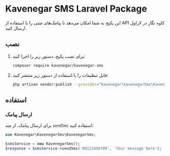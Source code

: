 # Kavenegar SMS Laravel Package

این پکیج به شما امکان می‌دهد تا پیامک‌های متنی را با استفاده از API کاوه نگار در لاراول ارسال کنید.

## نصب

1. برای نصب پکیج، دستور زیر را اجرا کنید:
    ```bash
    composer require kavenegar/kavenegar-sms
    ```
2. فایل تنظیمات را با استفاده از دستور زیر منتشر کنید:
    ```bash
    php artisan vendor:publish --provider="Kavenegar\KavenegarSms\KavenegarSmsServiceProvider"
    ```

## استفاده

### ارسال پیامک

برای ارسال پیامک، از متد `sendSms` استفاده کنید:

```php
use Kavenegar\KavenegarSms\KavenegarSms;

$smsService = new KavenegarSms();
$response = $smsService->sendSms('09123456789', 'Your message here');
